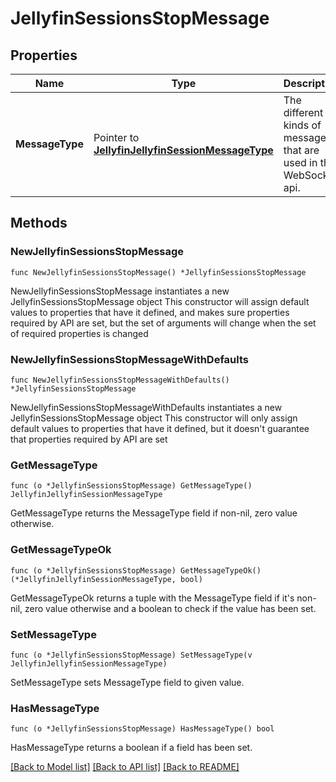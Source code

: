 # JellyfinSessionsStopMessage

## Properties

Name | Type | Description | Notes
------------ | ------------- | ------------- | -------------
**MessageType** | Pointer to [**JellyfinJellyfinSessionMessageType**](JellyfinSessionMessageType.md) | The different kinds of messages that are used in the WebSocket api. | [optional] [readonly] [default to SESSIONS_STOP]

## Methods

### NewJellyfinSessionsStopMessage

`func NewJellyfinSessionsStopMessage() *JellyfinSessionsStopMessage`

NewJellyfinSessionsStopMessage instantiates a new JellyfinSessionsStopMessage object
This constructor will assign default values to properties that have it defined,
and makes sure properties required by API are set, but the set of arguments
will change when the set of required properties is changed

### NewJellyfinSessionsStopMessageWithDefaults

`func NewJellyfinSessionsStopMessageWithDefaults() *JellyfinSessionsStopMessage`

NewJellyfinSessionsStopMessageWithDefaults instantiates a new JellyfinSessionsStopMessage object
This constructor will only assign default values to properties that have it defined,
but it doesn't guarantee that properties required by API are set

### GetMessageType

`func (o *JellyfinSessionsStopMessage) GetMessageType() JellyfinJellyfinSessionMessageType`

GetMessageType returns the MessageType field if non-nil, zero value otherwise.

### GetMessageTypeOk

`func (o *JellyfinSessionsStopMessage) GetMessageTypeOk() (*JellyfinJellyfinSessionMessageType, bool)`

GetMessageTypeOk returns a tuple with the MessageType field if it's non-nil, zero value otherwise
and a boolean to check if the value has been set.

### SetMessageType

`func (o *JellyfinSessionsStopMessage) SetMessageType(v JellyfinJellyfinSessionMessageType)`

SetMessageType sets MessageType field to given value.

### HasMessageType

`func (o *JellyfinSessionsStopMessage) HasMessageType() bool`

HasMessageType returns a boolean if a field has been set.


[[Back to Model list]](../README.md#documentation-for-models) [[Back to API list]](../README.md#documentation-for-api-endpoints) [[Back to README]](../README.md)


